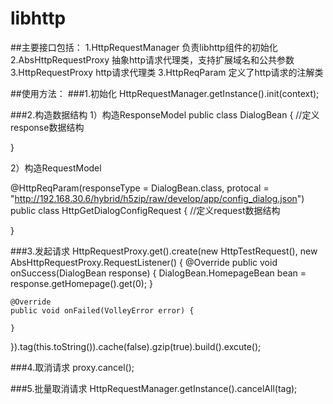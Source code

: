 # libhttp
##主要接口包括：
1.HttpRequestManager   负责libhttp组件的初始化
2.AbsHttpRequestProxy  抽象http请求代理类，支持扩展域名和公共参数
3.HttpRequestProxy     http请求代理类
3.HttpReqParam         定义了http请求的注解类

##使用方法：
###1.初始化
HttpRequestManager.getInstance().init(context);

###2.构造数据结构
1）构造ResponseModel
public class DialogBean {
   //定义response数据结构
    
}


2）构造RequestModel

@HttpReqParam(responseType = DialogBean.class, protocal = "http://192.168.30.6/hybrid/h5zip/raw/develop/app/config_dialog.json")
public class HttpGetDialogConfigRequest {
  //定义request数据结构	
	
}


###3.发起请求
HttpRequestProxy.get().create(new HttpTestRequest(), new AbsHttpRequestProxy.RequestListener<DialogBean>() {
    @Override
    public void onSuccess(DialogBean response) {
	DialogBean.HomepageBean bean = response.getHomepage().get(0);
    }

    @Override
    public void onFailed(VolleyError error) {

    }
}).tag(this.toString()).cache(false).gzip(true).build().excute();


###4.取消请求
proxy.cancel();



###5.批量取消请求
HttpRequestManager.getInstance().cancelAll(tag);